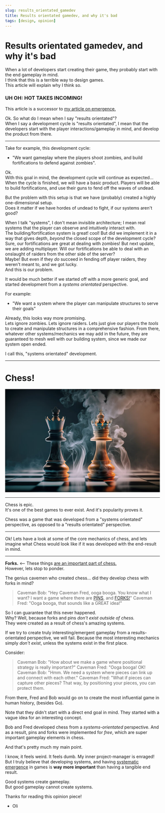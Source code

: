 ```yaml
---
slug: results_orientated_gamedev
title: Results orientated gamedev, and why it's bad
tags: [design, opinion]
---
```



# Results orientated gamedev, and why it's bad

When a lot of developers start creating their game, they probably start with the end gameplay in mind.<br/>
I think that this is a terrible way to design games.<br/>
This article will explain why I think so.

<!-- truncate -->

### UH OH: HOT TAKES INCOMING!

This article is a successor to [my article on emergence.](../emergence)

Ok. So what do I mean when I say "results orientated"?<br/>
When I say a development cycle is "results orientated", I mean that the developers start with the player interactions/gameplay in mind, and develop the product from there.

------------------

Take for example, this development cycle:
- "We want gameplay where the players shoot zombies, and build fortifications to defend against zombies".

Ok.<br/>
With this goal in mind, the development cycle will continue as expected... When the cycle is finished, we will have a basic product. Players will be able to build fortifications, and use their guns to fend off the waves of undead.<br/>

But the problem with this setup is that we have (probably) created a highly one-dimensional setup.<br/>
Does it matter if we have hordes of undead to fight, if our systems aren't good?

When I talk "systems", I don't mean invisible architecture; I mean real systems that the player can observe and intuitively interact with.<br/>
The building/fortification system is great! cool! But did we implement it in a way that gives depth, *beyond* the closed scope of the development cycle?<br/>
Sure, our fortifications are great at dealing with zombies! But next update, we are adding multiplayer. Will our fortifications be able to deal with an onslaught of raiders from the other side of the server?<br/>
Maybe! But even if they *do* succeed in fending off player raiders, they weren't meant to, and we got lucky.<br/>
And this is our problem.

It would be much better if we started off with a more generic goal, and started development from a *systems orientated* perspective.

For example:
- "We want a system where the player can manipulate structures to serve their goals"

Already, this looks way more promising.<br/>
Lets ignore zombies. Lets ignore raiders. Lets just give our players the *tools* to create and manipulate structures in a comprehensive fashion. From there, whatever other systems/mechanics we may add in the future, they are guaranteed to mesh well with our building system, since we made our system open ended.

I call this, "systems orientated" development.

-----------------

# Chess!

![chess](images/chess2.jpg)

----------------

Chess is epic.<br/>
It's one of the best games to ever exist. And it's popularity proves it.

Chess was a game that was developed from a "systems orientated" perspective, as opposed to a "results orientated" perspective.

-------

Ok! Lets have a look at some of the core mechanics of chess, and lets imagine what Chess would look like if it was developed with the end-result in mind.

--------

**Forks.** <-- These things [are an important part of chess.](https://en.wikipedia.org/wiki/Fork_(chess))<br/>
However, lets stop to ponder.

The genius cavemen who created chess... did they develop chess with forks in mind? 

> Caveman Bob: "Hey Caveman Fred, ooga booga. You know what I want? I want a game where there are [PINS](https://en.wikipedia.org/wiki/Pin_(chess)), and [FORKS!](https://en.wikipedia.org/wiki/Fork_(chess))"
> Caveman Fred: "Ooga booga, that sounds like a GREAT idea!"

So I can guarantee that this never happened.<br/>
Why? Well, because forks and pins *don't exist outside of chess.*<br/>
They were created as a result of chess's amazing systems.

If we try to create truly interesting/emergent gameplay from a results-orientated perspective, we will fail. Because the most interesting mechanics simply *don't exist*, unless the systems exist in the first place.

Consider:
> Caveman Bob: "How about we make a game where positional strategy is really important?"
> Caveman Fred: "Ooga booga! OK!
> Caveman Bob: "Hmm. We need a system where pieces can link up and connect with each other."
> Caveman Fred: "What if pieces can capture other pieces? That way, by positioning your pieces, you can protect them.

From there, Fred and Bob would go on to create the most influential game in human history, (besides Go).

Note that they didn't start with a direct end goal in mind. They started with a vague idea for an interesting concept.

Bob and Fred developed chess from a *systems-orientated* perspective. And as a result, pins and forks were implemented for *free*, which are super important gameplay elements in chess.

And that's pretty much my main point.

I know, it feels weird. It feels dumb. My inner project-manager is enraged!<br/>
But I truly believe that developing systems, and having [systematic emergence](../emergence) in games is **way more important** than having a tangible end result.

Good systems create gameplay.<br/>
But good gameplay cannot create systems.

Thanks for reading this opinion piece!
- Oli



